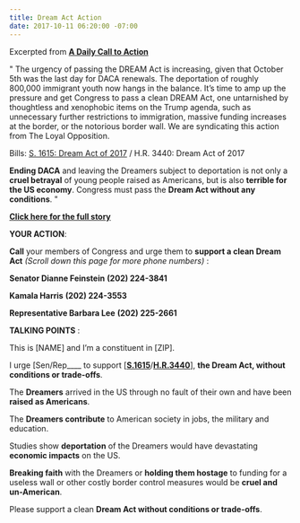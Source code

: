 ```yaml
---
title: Dream Act Action
date: 2017-10-11 06:20:00 -07:00
---
```


Excerpted from [**A Daily Call to Action**](https://www.theloyalopposition.net/mission-statement/) 

"  The urgency of passing the DREAM Act is increasing, given that October 5th was the last day for DACA renewals. The deportation of roughly 800,000 immigrant youth now hangs in the balance. It’s time to amp up the pressure and get Congress to pass a clean DREAM Act, one untarnished by thoughtless and xenophobic items on the Trump agenda, such as unnecessary further restrictions to immigration, massive funding increases at the border, or the notorious border wall. We are syndicating this action from The Loyal Opposition.

Bills: [S. 1615: Dream Act of 2017](https://www.congress.gov/bill/115th-congress/senate-bill/1615) / H.R. 3440: Dream Act of 2017

  **Ending DACA** and leaving the Dreamers subject to deportation is not only a **cruel betrayal** of young people raised as Americans, but is also **terrible for the US economy**. Congress must pass the **Dream Act without any conditions**.  "

[**Click here for the full story**](https://www.theloyalopposition.net/daily-ctas/daily-call-action-october-6th-2017/?utm_source=3NoTrump&utm_campaign=12751bcc74-EMAIL_CAMPAIGN_2017_09_18&utm_medium=email&utm_term=0_f88185aec7-12751bcc74-76580211) 

**YOUR ACTION**:

**Call** your members of Congress and urge them to **support a clean Dream Act**  *(Scroll down this page for more phone numbers)* :

**Senator Dianne Feinstein**
**(202) 224-3841**


**Kamala Harris**
**(202) 224-3553**

**Representative Barbara Lee**
**(202) 225-2661**

**TALKING POINTS** :

This is [NAME] and I’m a constituent in [ZIP].

I urge [Sen/Rep____ to support [[**S.1615**](https://www.congress.gov/bill/115th-congress/senate-bill/1615)/[**H.R.3440**](https://www.congress.gov/bill/115th-congress/house-bill/3440)], **the Dream Act, without conditions or trade-offs**.

The **Dreamers** arrived in the US through no fault of their own and have been **raised as Americans**.

The **Dreamers contribute** to American society in jobs, the military and education.

Studies show **deportation** of the Dreamers would have devastating **economic impacts** on the US.

**Breaking faith** with the Dreamers or **holding them hostage** to funding for a useless wall or other costly border control measures would be **cruel and un-American**.

Please support a clean **Dream Act without conditions or trade-offs**.




